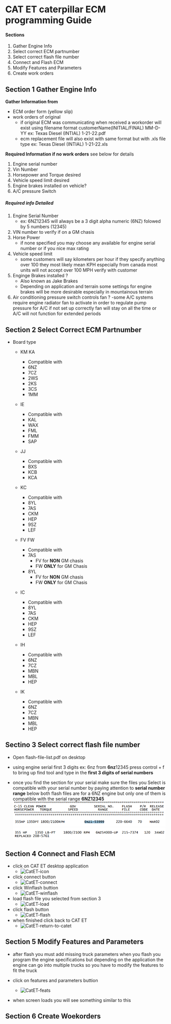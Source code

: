 # CAT ET caterpillar ECM programming Guide

#### Sections
1. Gather Engine Info
2. Select correct ECM partnumber
3. Select correct flash file number
4. Connect and Flash ECM
5. Modify Features and Parameters
6. Create work orders


## Section 1 Gather Engine Info

**Gather Information from**
  - ECM order form (yellow slip)
  - work orders of original
    - if original ECM was communicating when received a
       workorder will exist using filename format customerName(INITIAL/FINAL) MM-D-YY
       ex: Texas Diesel (INTIAL) 1-21-22.pdf
    - ecm replacement file will also exist with same format but with .xls file type
       ex: Texas Diesel (INTIAL) 1-21-22.xls   

**Required Information if no work orders** see below for details
1. Engine serial number
2. Vin Number
3. Horsepower and Torque desired
4. Vehicle speed limit desired
5. Engine brakes installed on vehicle?
6. A/C pressure Switch


##### Required info Detailed
1. Engine Serial Number
   - ex: 6NZ12345 will always be a 3 digit alpha numeric (6NZ) folowed by 5 numbers (12345)
2. VIN number to verify if on a GM chasis
3. Horse Power
    - if none specified you may choose any available for engine serial number or if you nice max rating
4. Vehicle speed limit
    - some customers will say kilometers per hour
      if they specify anything over 100 they most likely mean KPH especially from canada
      most units will not accept over 100 MPH verify with customer
5. Enginge Brakes installed ?
    - Also known as Jake Brakes
    - Depending on application and terrain
    some settings for engine brakes will be more desirable especially in mountainous terrain
6. Air conditioning pressure switch controls fan ?
    -some A/C systems require engine radiator fan to activate in order to regulate pump pressure for A/C
     if not set up correctly fan will stay on all the time or A/C will not function for extended periods



## Section 2 Select Correct ECM Partnumber
  - Board type
    - KM KA
      - Compatible with
      - 6NZ
      - 7CZ
      - 2WS
      - 2KS
      - 3CS
      - 1MM

    - IE
      - Compatible with
      - KAL
      - WAX
      - FML
      - FMM
      - SAP
      
    - JJ
      - Compatible with
      - BXS
      - KCB
      - KCA

    - KC
      - Compatible with
      - 8YL
      - 7AS
      - CKM
      - HEP
      - 9SZ
      - LEF

    - FV FW
      - Compatible with
      - 7AS
        - FV for **NON** GM chasis
        - FW **ONLY** for GM Chasis
      - 8YL
        - FV for **NON** GM chasis
        - FW **ONLY** for GM Chasis

    - IC
      - Compatible with
      - 8YL
      - 7AS
      - CKM
      - HEP
      - 9SZ
      - LEF

    - IH
      - Compatible with
      - 6NZ
      - 7CZ
      - MBN
      - MBL
      - HEP

    - IK
      - Compatible with
      - 6NZ
      - 7CZ
      - MBN
      - MBL
      - HEP
## Sectino 3 Select correct flash file number
  - Open flash-file-list.pdf on desktop
  - using engine serial first 3 digits ex: 6nz from **6nz**12345 press control + f
    to bring up find tool and type in the **first 3 digits of serial numbers**

  - once you find the section for your serial make sure the files you Select
    is compatible with your serial number by paying attention to **serial number range**
    below both flash files are for a 6NZ engine but only one of them is compatible with
    the serial range **6NZ12345**
    ![flash-heading](images/flash-header.png)
    ![6nz-range1](images/6nz-range1.png)
    ![6nz-range2](images/6nz-range2.png)

## Section 4 Connect and Flash ECM
  - click on CAT ET desktop application
      - ![CatET-icon](#)
  - click connect button
      - ![CatET-connect](#)
  - click Winflash buttion
      - ![CatET-winflash](#)
  - load flash file you selected from section 3
      - ![CatET-load](#)
  - click flash button
      - ![CatET-flash](#)
  - when finished click back to CAT ET
      - ![CatET-return-to-catet](#)
## Section 5 Modify Features and Parameters
  - after flash you must add missing truck parameters when you flash you program the engine specifications
    but depending on the application the engine can go into multiple trucks so you have to modify the features
    to fit the truck
  - click on features and parameters buttion
    - ![CatET-feats](#)

  - when screen loads you will see something similar to this

## Section 6 Create Woekorders
